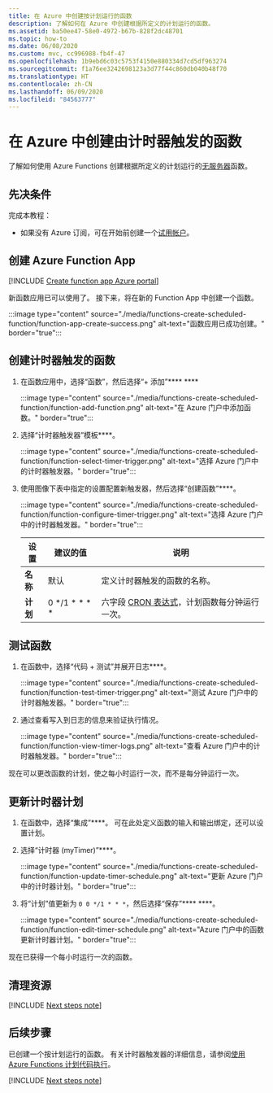 ```yaml
---
title: 在 Azure 中创建按计划运行的函数
description: 了解如何在 Azure 中创建根据所定义的计划运行的函数。
ms.assetid: ba50ee47-58e0-4972-b67b-828f2dc48701
ms.topic: how-to
ms.date: 06/08/2020
ms.custom: mvc, cc996988-fb4f-47
ms.openlocfilehash: 1b9ebd6c03c5753f4150e880334d7cd5df963274
ms.sourcegitcommit: f1a76ee3242698123a3d77f44c860db040b48f70
ms.translationtype: HT
ms.contentlocale: zh-CN
ms.lasthandoff: 06/09/2020
ms.locfileid: "84563777"
---
```

# <a name="create-a-function-in-azure-that-is-triggered-by-a-timer"></a>在 Azure 中创建由计时器触发的函数

了解如何使用 Azure Functions 创建根据所定义的计划运行的[无服务器](https://azure.microsoft.com/solutions/serverless/)函数。

## <a name="prerequisites"></a>先决条件

完成本教程：

+ 如果没有 Azure 订阅，可在开始前创建一个[试用帐户](https://www.azure.cn/pricing/1rmb-trial)。

## <a name="create-an-azure-function-app"></a>创建 Azure Function App

[!INCLUDE [Create function app Azure portal](../../includes/functions-create-function-app-portal.md)]

新函数应用已可以使用了。 接下来，将在新的 Function App 中创建一个函数。

:::image type="content" source="./media/functions-create-scheduled-function/function-app-create-success.png" alt-text="函数应用已成功创建。" border="true":::

<a name="create-function"></a>

## <a name="create-a-timer-triggered-function"></a>创建计时器触发的函数

1. 在函数应用中，选择“函数”，然后选择“+ 添加”**** **** 

   :::image type="content" source="./media/functions-create-scheduled-function/function-add-function.png" alt-text="在 Azure 门户中添加函数。" border="true":::

1. 选择“计时器触发器”模板****。 

    :::image type="content" source="./media/functions-create-scheduled-function/function-select-timer-trigger.png" alt-text="选择 Azure 门户中的计时器触发器。" border="true":::

1. 使用图像下表中指定的设置配置新触发器，然后选择“创建函数”****。

    :::image type="content" source="./media/functions-create-scheduled-function/function-configure-timer-trigger.png" alt-text="选择 Azure 门户中的计时器触发器。" border="true":::
    
    | 设置 | 建议的值 | 说明 |
    |---|---|---|
    | **名称** | 默认 | 定义计时器触发的函数的名称。 |
    | **计划** | 0 \*/1 \* \* \* \* | 六字段 [CRON 表达式](functions-bindings-timer.md#ncrontab-expressions)，计划函数每分钟运行一次。 |

## <a name="test-the-function"></a>测试函数

1. 在函数中，选择“代码 + 测试”并展开日志****。

    :::image type="content" source="./media/functions-create-scheduled-function/function-test-timer-trigger.png" alt-text="测试 Azure 门户中的计时器触发器。" border="true":::

1. 通过查看写入到日志的信息来验证执行情况。

    :::image type="content" source="./media/functions-create-scheduled-function/function-view-timer-logs.png" alt-text="查看 Azure 门户中的计时器触发器。" border="true":::

现在可以更改函数的计划，使之每小时运行一次，而不是每分钟运行一次。

## <a name="update-the-timer-schedule"></a>更新计时器计划

1. 在函数中，选择“集成”****。 可在此处定义函数的输入和输出绑定，还可以设置计划。 

1. 选择“计时器 (myTimer)”****。

    :::image type="content" source="./media/functions-create-scheduled-function/function-update-timer-schedule.png" alt-text="更新 Azure 门户中的计时器计划。" border="true":::

1. 将“计划”值更新为 `0 0 */1 * * *`，然后选择“保存”**** ****。  

    :::image type="content" source="./media/functions-create-scheduled-function/function-edit-timer-schedule.png" alt-text="Azure 门户中的函数更新计时器计划。" border="true":::

现在已获得一个每小时运行一次的函数。

## <a name="clean-up-resources"></a>清理资源

[!INCLUDE [Next steps note](../../includes/functions-quickstart-cleanup.md)]

## <a name="next-steps"></a>后续步骤

已创建一个按计划运行的函数。 有关计时器触发器的详细信息，请参阅[使用 Azure Functions 计划代码执行](functions-bindings-timer.md)。

[!INCLUDE [Next steps note](../../includes/functions-quickstart-next-steps.md)]

